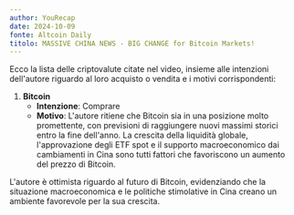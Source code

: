 ```yaml
---
author: YouRecap
date: 2024-10-09
fonte: Altcoin Daily
titolo: MASSIVE CHINA NEWS - BIG CHANGE for Bitcoin Markets!
---
```


Ecco la lista delle criptovalute citate nel video, insieme alle intenzioni dell'autore riguardo al loro acquisto o vendita e i motivi corrispondenti:

1. **Bitcoin**
   - **Intenzione**: Comprare
   - **Motivo**: L'autore ritiene che Bitcoin sia in una posizione molto promettente, con previsioni di raggiungere nuovi massimi storici entro la fine dell'anno. La crescita della liquidità globale, l'approvazione degli ETF spot e il supporto macroeconomico dai cambiamenti in Cina sono tutti fattori che favoriscono un aumento del prezzo di Bitcoin.

L'autore è ottimista riguardo al futuro di Bitcoin, evidenziando che la situazione macroeconomica e le politiche stimolative in Cina creano un ambiente favorevole per la sua crescita.
